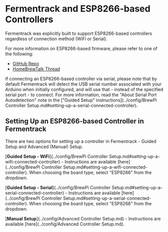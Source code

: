 # Fermentrack and ESP8266-based Controllers

Fermentrack was explicitly built to support ESP8266-based controllers regardless of connection method (WiFi or Serial). 

For more information on ESP8266-based firmware, please refer to one of the following:

* [GitHub Repo](https://github.com/thorrak/brewpi-esp8266)
* [HomeBrewTalk Thread](https://www.homebrewtalk.com/forum/threads/native-esp8266-brewpi-firmware-wifi-brewpi-no-arduino-needed.586476/)


If connecting an ESP8266-based controller via serial, please note that by default Fermentrack will detect the USB serial number associated with your Arduino when initially configured, and will use that - instead of the specified serial port - to connect. For more information, read the "About Serial Port Autodetection" note in the ["Guided Setup" instructions](../config/BrewPi Controller Setup.md#setting-up-a-serial-connected-controller).


## Setting Up an ESP8266-based Controller in Fermentrack

There are two options for setting up a controller in Fermentrack - Guided Setup and Advanced (Manual) Setup.

[**Guided Setup - WiFi**](../config/BrewPi Controller Setup.md#setting-up-a-wifi-connected-controller) - Instructions are available [here](../config/BrewPi Controller Setup.md#setting-up-a-wifi-connected-controller). When choosing the board type, select "ESP8266" from the dropdown.

[**Guided Setup - Serial**](../config/BrewPi Controller Setup.md#setting-up-a-serial-connected-controller) - Instructions are available [here](../config/BrewPi Controller Setup.md#setting-up-a-serial-connected-controller). When choosing the board type, select "ESP8266" from the dropdown.

[**Manual Setup**](../config/Advanced Controller Setup.md) - Instructions are available [here](../config/Advanced Controller Setup.md).
